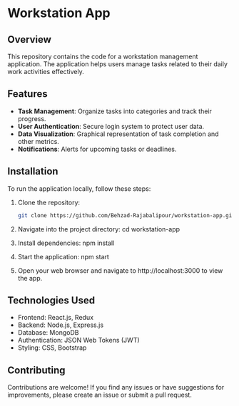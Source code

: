# Workstation App

## Overview
This repository contains the code for a workstation management application. The application helps users manage tasks related to their daily work activities effectively.

## Features
- **Task Management**: Organize tasks into categories and track their progress.
- **User Authentication**: Secure login system to protect user data.
- **Data Visualization**: Graphical representation of task completion and other metrics.
- **Notifications**: Alerts for upcoming tasks or deadlines.

## Installation
To run the application locally, follow these steps:

1. Clone the repository:
   ```bash
   git clone https://github.com/Behzad-Rajabalipour/workstation-app.git

2. Navigate into the project directory:
   cd workstation-app

3. Install dependencies:
  npm install

4. Start the application:
  npm start

5. Open your web browser and navigate to http://localhost:3000 to view the app.

## Technologies Used
* Frontend: React.js, Redux
* Backend: Node.js, Express.js
* Database: MongoDB
* Authentication: JSON Web Tokens (JWT)
* Styling: CSS, Bootstrap

## Contributing
Contributions are welcome! If you find any issues or have suggestions for improvements, please create an issue or submit a pull request.
